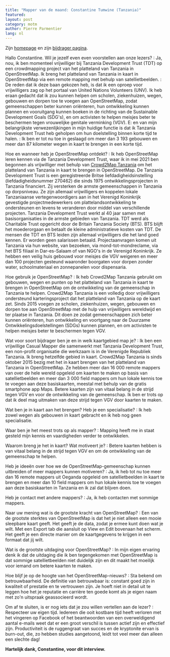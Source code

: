 ```yaml
---
title: "Mapper van de maand: Constantine Tumwine (Tanzania)"
featured:
layout: post
category: motm
author: Pierre Parmentier
lang: nl
---
```


Zijn [homepage](https://www.openstreetmap.org/user/Constantine%20Tumwine) en zijn [bijdrager pagina](https://hdyc.neis-one.org/?Constantine%20Tumwine).

Hallo Constantine. Wil je jezelf even even voorstellen aan onze lezers?
: Ja, nou, ik ben momenteel vrijwilliger bij Tanzania Development Trust (TDT) op een crowdmapping project van het platteland van Tanzania in OpenStreetMap. Ik breng het platteland van Tanzania in kaart in OpenStreetMap via een remote mapping met behulp van satellietbeelden.
: De reden dat ik deze baan gekozen heb, is dat ik een oproep voor vrijwilligers zag op het portaal van United Nations Volunteers (UNV). Ik heb eraan gedacht dat ik zou kunnen helpen om scholen, ziekenhuizen, wegen, gebouwen en dorpen toe te voegen aan OpenStreetMap, zodat gemeenschappen beter kunnen oriënteren, hun ontwikkeling kunnen plannen en vooruitgang kunnen boeken in de richting van de Sustainable Development Goals (SDG's), en om activisten te helpen meisjes beter te beschermen tegen vrouwelijke genitale verminking (VGV).
E: en van mijn belangrijkste verwezenlijkingen in mijn huidige functie is dat ik Tanzania Development Trust heb geholpen om hun doelstelling binnen korte tijd te halen.
: Ik ben er tot nu toe in geslaagd om meer dan 3&nbsp;193 gebouwen en meer dan 87 kilometer wegen in kaart te brengen in een korte tijd.

Hoe en wanneer heb je OpenStreetMap ontdekt?
: Ik heb OpenStreetMap leren kennen via de Tanzania Development Trust, waar ik in mei 2021 ben begonnen als vrijwilliger met behulp van [Crowd2Map Tanzania](https://crowd2map.org/) om het platteland van Tanzania in kaart te brengen in OpenStreetMap. De Tanzania Development Trust is een geregistreerde Britse liefdadigheidsinstelling (liefdadigheidsnummer 270462) die sinds 1975 ontwikkelingsprojecten in Tanzania financiert. Zij versterken de armste gemeenschappen in Tanzania op dorpsniveau. Ze zijn allemaal vrijwilligers en koppelen lokale Tanzaniaanse vertegenwoordigers aan in het Verenigd Koninkrijk gevestigde projectmedewerkers om plattelandsontwikkeling te ondersteunen en levens te veranderen door middel van verschillende projecten. Tanzania Development Trust werkt al 40 jaar samen met basisorganisaties in de armste gebieden van Tanzania. TDT werd als Charitable Trust opgericht door de Britain Tanzania Society (BTS). BTS blijft het moederorgaan en betaalt de kleine administratieve kosten van TDT. De mensen die TDT en BTS leiden zijn allemaal vrijwilligers die het land goed kennen. Er worden geen salarissen betaald. Projectaanvragen komen uit Tanzania via hun website, van bezoeken, via mond-tot-mondreclame, via het BTS filiaal in Dar-es-Salaam of van NGO's in de Verenigd Koninkrijk. Ze hebben een veilig huis gebouwd voor meisjes die VGV weigeren en meer dan 100 projecten gesteund waaronder boorgaten voor dorpen zonder water, schoolmateriaal en zonnepanelen voor dispensaria.

Hoe gebruik je OpenStreetMap?
: Ik heb Crowd2Map Tanzania gebruikt om gebouwen, wegen en punten op het platteland van Tanzania in kaart te brengen in OpenStreetMap om de ontwikkeling van de gemeenschap in Tanzania te helpen. Crowd2Map Tanzania is een volledig door vrijwilligers ondersteund karteringsproject dat het platteland van Tanzania op de kaart zet. Sinds 2015 voegen ze scholen, ziekenhuizen, wegen, gebouwen en dorpen toe aan OpenStreetMap met de hulp van vrijwilligers wereldwijd en ter plaatse in Tanzania. Dit doen ze zodat gemeenschappen zich beter kunnen oriënteren, hun ontwikkeling en voortgang naar de Duurzame Ontwikkelingsdoelstellingen (SDGs) kunnen plannen, en om activisten te helpen meisjes beter te beschermen tegen VGV.

Wat voor soort bijdrager ben je en in welk kaartgebied map je?
: Ik ben een vrijwillige Casual Mapper die samenwerkt met Tanzania Development Trust, een non-profit organisatie die werkzaam is in de Verenigde Republiek Tanzania. Ik breng hetzelfde gebied in kaart. Crowd2Map Tanzania is sinds oktober 2015 bezig met het in kaart brengen van het platteland van Tanzania in OpenStreetMap. Ze hebben meer dan 16&nbsp;000 remote mappers van over de hele wereld opgeleid om kaarten te maken op basis van satellietbeelden en meer dan 3&nbsp;000 field mappers om hun lokale kennis toe te voegen aan deze basiskaarten, meestal met behulp van de gratis smartphone app Maps. Betere kaarten zijn van vitaal belang in de strijd tegen VGV en voor de ontwikkeling van de gemeenschap. Ik ben er trots op dat ik deel mag uitmaken van deze strijd tegen VGV door kaarten te maken.

Wat ben je in kaart aan het brengen? Heb je een specialisatie?
: Ik heb zowel wegen als gebouwen in kaart gebracht en ik heb nog geen specialisatie.

Waar ben je het meest trots op als mapper?
: Mapping heeft me in staat gesteld mijn kennis en vaardigheden verder te ontwikkelen.

Waarom breng je het in kaart? Wat motiveert je?
: Betere kaarten hebben is van vitaal belang in de strijd tegen VGV en om de ontwikkeling van de gemeenschap te helpen.

Heb je ideeën over hoe we de OpenStreetMap-gemeenschap kunnen uitbreiden of meer mappers kunnen motiveren?
: Ja, ik heb tot nu toe meer dan 16 remote mappers uit Oeganda opgeleid om satellietbeelden in kaart te brengen en meer dan 10 field mappers om hun lokale kennis toe te voegen aan deze basiskaarten in Tanzania en ik zal dat blijven doen.

Heb je contact met andere mappers?
: Ja, ik heb contacten met sommige mappers.

Naar uw mening wat is de grootste kracht van OpenStreetMap?
: Een van de grootste sterktes van OpenStreetMap is dat het je niet alleen een mooie sleepbare kaart geeft. Het geeft je de data, zodat je ermee kunt doen wat je wilt. Met een Export tab die aansluit op View en Edit bovenaan het scherm. Het geeft je een directe manier om de kaartgegevens te krijgen in een formaat dat jij wilt.

Wat is de grootste uitdaging voor OpenStreetMap?
: In mijn eigen ervaring denk ik dat de uitdaging die ik ben tegengekomen met OpenStreetMap is dat sommige satellietbeelden niet duidelijk zijn en dit maakt het moeilijk voor iemand om betere kaarten te maken.

Hoe blijf je op de hoogte van het OpenStreetMap-nieuws?
: Sta bekend om betrouwbaarheid. De definitie van betrouwbaar is: constant goed zijn in kwaliteit of prestatie en te vertrouwen zijn. Je hoeft niet in detail uit te leggen hoe het je reputatie en carrière ten goede komt als je eigen naam met zo'n uitspraak geassocieerd wordt.

Om af te sluiten, is er nog iets dat je zou willen vertellen aan de lezer?
: Respecteer uw eigen tijd. Iedereen die ooit kostbare tijd heeft verloren met het vingeren op Facebook of het beantwoorden van een overweldigend aantal e-mails weet dat er een groot verschil is tussen actief zijn en effectief zijn. Productiviteit is de ruggengraat van succes en de kryptonite ervan is burn-out, die, zo hebben studies aangetoond, leidt tot veel meer dan alleen een slechte dag!

**Hartelijk dank, Constantine, voor dit interview.**
